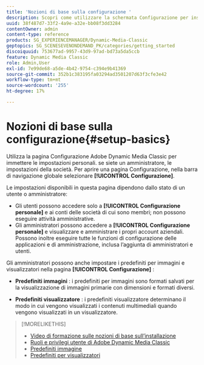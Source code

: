 ```yaml
---
title: 'Nozioni di base sulla configurazione '
description: Scopri come utilizzare la schermata Configurazione per inserire le impostazioni personali in Adobe Dynamic Media Classic. se siete un amministratore, le impostazioni della società.
uuid: 38f487d7-33f2-4a9e-a32e-bb08f3dd3284
contentOwner: admin
content-type: reference
products: SG_EXPERIENCEMANAGER/Dynamic-Media-Classic
geptopics: SG_SCENESEVENONDEMAND_PK/categories/getting_started
discoiquuid: 753677ad-9957-43d9-97ad-bd73a5da5ccb
feature: Dynamic Media Classic
role: Admin,User
exl-id: 7e99de68-a5de-4b42-9754-c394e9b41369
source-git-commit: 352b1c383195fa03294ad3501207d63f3cfe3e42
workflow-type: tm+mt
source-wordcount: '255'
ht-degree: 17%

---
```


# Nozioni di base sulla configurazione{#setup-basics}

Utilizza la pagina Configurazione Adobe Dynamic Media Classic per immettere le impostazioni personali. se siete un amministratore, le impostazioni della società. Per aprire una pagina Configurazione, nella barra di navigazione globale selezionare **[!UICONTROL Configurazione]**.

Le impostazioni disponibili in questa pagina dipendono dallo stato di un utente o amministratore:

* Gli utenti possono accedere solo a **[!UICONTROL Configurazione personale]** e ai conti delle società di cui sono membri; non possono eseguire attività amministrative.
* Gli amministratori possono accedere a **[!UICONTROL Configurazione personale]** e visualizzare e amministrare i propri account aziendali. Possono inoltre eseguire tutte le funzioni di configurazione delle applicazioni e di amministrazione, inclusa l’aggiunta di amministratori e utenti.

Gli amministratori possono anche impostare i predefiniti per immagini e visualizzatori nella pagina **[!UICONTROL Configurazione]** :

* **Predefiniti immagini** : i predefiniti per immagini sono formati salvati per la visualizzazione di immagini primarie con dimensioni e formati diversi.

* **Predefiniti visualizzatore** : i predefiniti visualizzatore determinano il modo in cui vengono visualizzati i contenuti multimediali quando vengono visualizzati in un visualizzatore.

>[!MORELIKETHIS]
>
>* [Video di formazione sulle nozioni di base sull’installazione](https://s7d5.scene7.com/s7viewers/html5/VideoViewer.html?videoserverurl=https://s7d5.scene7.com/is/content/&amp;emailurl=https://s7d5.scene7.com/s7/emailFriend&amp;serverUrl=https://s7d5.scene7.com/is/image/&amp;config=Scene7SharedAssets/Universal_HTML5_Video&amp;contenturl=https://s7d5.scene7.com/skins/&amp;asset=S7tutorials/573_Setup%20Basics_converted%20renamed_Getting%20Started-AVS)
>* [Ruoli e privilegi utente di Adobe Dynamic Media Classic](administration-setup.md#user_administration)
>* [Predefiniti immagine](application-setup.md#image_presets)
>* [Predefiniti per visualizzatori](application-setup.md#viewer_presets)

